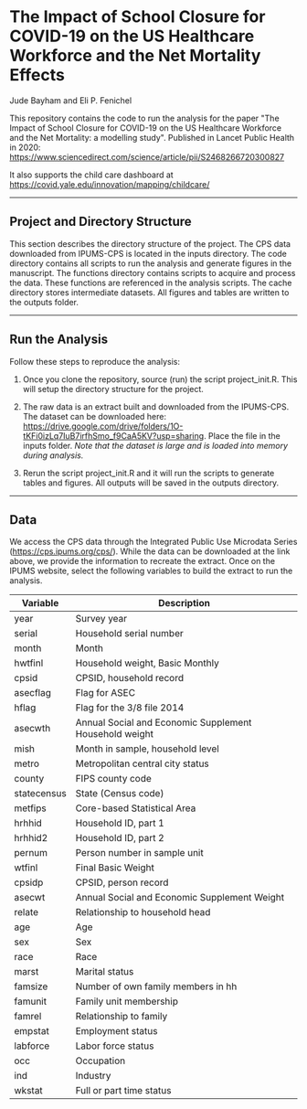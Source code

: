 # The Impact of School Closure for COVID-19 on the US Healthcare Workforce and the Net Mortality Effects

Jude Bayham and Eli P. Fenichel

This repository contains the code to run the analysis for the paper "The Impact of School Closure for COVID-19 on the US Healthcare Workforce and the Net Mortality: a modelling study". Published in Lancet Public Health in 2020:
https://www.sciencedirect.com/science/article/pii/S2468266720300827

It also supports the child care dashboard at https://covid.yale.edu/innovation/mapping/childcare/

********************************************

## Project and Directory Structure

This section describes the directory structure of the project.  The CPS data downloaded from IPUMS-CPS is located in the inputs directory.  The code directory contains all scripts to run the analysis and generate figures in the manuscript.  The functions directory contains scripts to acquire and process the data.  These functions are referenced in the analysis scripts.  The cache directory stores intermediate datasets.  All figures and tables are written to the outputs folder.


****************************************************
## Run the Analysis

Follow these steps to reproduce the analysis:

1. Once you clone the repository, source (run) the script project_init.R.  This will setup the directory structure for the project.

2. The raw data is an extract built and downloaded from the IPUMS-CPS.  The dataset can be downloaded here:
https://drive.google.com/drive/folders/1O-tKFi0izLq7IuB7irfhSmo_f9CaA5KV?usp=sharing. Place the file in the inputs folder. *Note that the dataset is large and is loaded into memory during analysis.*

3. Rerun the script project_init.R and it will run the scripts to generate tables and figures. All outputs will be saved in the outputs directory.


*************************************************
## Data

We access the CPS data through the Integrated Public Use Microdata Series (https://cps.ipums.org/cps/).  While the data can be downloaded at the link above, we provide the information to recreate the extract.  Once on the IPUMS website, select the following variables to build the extract to run the analysis.

| Variable    | Description                                            |
|-------------|--------------------------------------------------------|
| year        | Survey year                                            |
| serial      | Household serial number                                |
| month       | Month                                                  |
| hwtfinl     | Household weight, Basic Monthly                        |
| cpsid       | CPSID, household record                                |
| asecflag    | Flag for ASEC                                          |
| hflag       | Flag for the 3/8 file 2014                             |
| asecwth     | Annual Social and Economic Supplement Household weight |
| mish        | Month in sample, household level                       |
| metro       | Metropolitan central city status                       |
| county      | FIPS county code                                       |
| statecensus | State (Census code)                                    |
| metfips     | Core-based Statistical Area                            |
| hrhhid      | Household ID, part 1                                   |
| hrhhid2     | Household ID, part 2                                   |
| pernum      | Person number in sample unit                           |
| wtfinl      | Final Basic Weight                                     |
| cpsidp      | CPSID, person record                                   |
| asecwt      | Annual Social and Economic Supplement Weight           |
| relate      | Relationship to household head                         |
| age         | Age                                                    |
| sex         | Sex                                                    |
| race        | Race                                                   |
| marst       | Marital status                                         |
| famsize     | Number of own family members in hh                     |
| famunit     | Family unit membership                                 |
| famrel      | Relationship to family                                 |
| empstat     | Employment status                                      |
| labforce    | Labor force status                                     |
| occ         | Occupation                                             |
| ind         | Industry                                               |
| wkstat      | Full or part time status                               |
